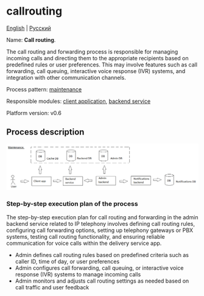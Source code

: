 # callrouting

[English](callrouting.md) | [Русский](callrouting.ru.md)

Name: **Сall routing**.

The call routing and forwarding process is responsible for managing incoming calls and directing them to the appropriate recipients based on predefined rules or user preferences. 
This may involve features such as call forwarding, call queuing, interactive voice response (IVR) systems, and integration with other communication channels.

Process pattern: [maintenance](../../processpatterns/maintenance.md)

Responsible modules: [client application](../../frontend/adminclient.md), [backend service](../../backend/adminbackend.md)

Platform version: v0.6

## Process description

![maintenance_overall](../../img/processpatterns/maintenance_overall.png)

### Step-by-step execution plan of the process

The step-by-step execution plan for call routing and forwarding in the admin backend service related to IP telephony involves defining call routing rules, configuring call forwarding options, setting up telephony gateways or PBX systems, testing call routing functionality, and ensuring reliable communication for voice calls within the delivery service app.

- Admin defines call routing rules based on predefined criteria such as caller ID, time of day, or user preferences
- Admin configures call forwarding, call queuing, or interactive voice response (IVR) systems to manage incoming calls
- Admin monitors and adjusts call routing settings as needed based on call traffic and user feedback
